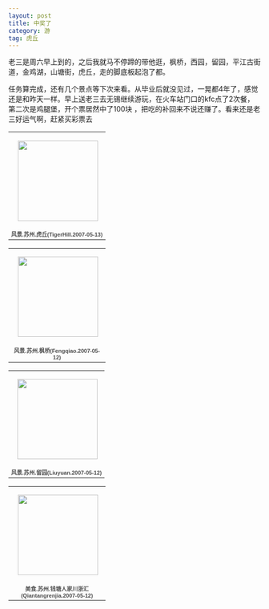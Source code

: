 ```yaml
---
layout: post
title: 中奖了 
category: 游
tag: 虎丘
---
```

老三是周六早上到的，之后我就马不停蹄的带他逛，枫桥，西园，留园，平江古街道，金鸡湖，山塘街，虎丘，走的脚底板起泡了都。

任务算完成，还有几个景点等下次来看。从毕业后就没见过，一晃都4年了，感觉还是和昨天一样。早上送老三去无锡继续游玩，在火车站门口的kfc点了2次餐，第二次是鸡腿堡，开个票居然中了100块 ，把吃的补回来不说还赚了。看来还是老三好运气啊，赶紧买彩票去

<table style="width:194px;"><tr><td align="center" style="height:194px;background:url(https://picasaweb.google.com/s/c/transparent_album_background.gif) no-repeat left"><a href="https://picasaweb.google.com/100176428078475760122/TigerHill20070513?authuser=0&feat=embedwebsite"><img src="https://lh4.googleusercontent.com/-E3bdlVASVYU/TV_2kk7D36E/AAAAAAAAA0k/K6jGpu6W3RI/s160-c/TigerHill20070513.jpg" width="160" height="160" style="margin:1px 0 0 4px;"></a></td></tr><tr><td style="text-align:center;font-family:arial,sans-serif;font-size:11px"><a href="https://picasaweb.google.com/100176428078475760122/TigerHill20070513?authuser=0&feat=embedwebsite" style="color:#4D4D4D;font-weight:bold;text-decoration:none;">风景.苏州.虎丘(TigerHill.2007-05-13)</a></td></tr></table>

<table style="width:194px;"><tr><td align="center" style="height:194px;background:url(https://picasaweb.google.com/s/c/transparent_album_background.gif) no-repeat left"><a href="https://picasaweb.google.com/100176428078475760122/Fengqiao20070512?authuser=0&feat=embedwebsite"><img src="https://lh5.googleusercontent.com/-sdltkmPUiAk/TV_5QtjIlYE/AAAAAAAAA8c/6MIjA7WFGqI/s160-c/Fengqiao20070512.jpg" width="160" height="160" style="margin:1px 0 0 4px;"></a></td></tr><tr><td style="text-align:center;font-family:arial,sans-serif;font-size:11px"><a href="https://picasaweb.google.com/100176428078475760122/Fengqiao20070512?authuser=0&feat=embedwebsite" style="color:#4D4D4D;font-weight:bold;text-decoration:none;">风景.苏州.枫桥(Fengqiao.2007-05-12)</a></td></tr></table>

<table style="width:194px;"><tr><td align="center" style="height:194px;background:url(https://picasaweb.google.com/s/c/transparent_album_background.gif) no-repeat left"><a href="https://picasaweb.google.com/100176428078475760122/Liuyuan20070512?authuser=0&feat=embedwebsite"><img src="https://lh6.googleusercontent.com/-cO3tI4ZRcFI/TV_4f0K8JUE/AAAAAAAAA5w/uzjUEsdWj7w/s160-c/Liuyuan20070512.jpg" width="160" height="160" style="margin:1px 0 0 4px;"></a></td></tr><tr><td style="text-align:center;font-family:arial,sans-serif;font-size:11px"><a href="https://picasaweb.google.com/100176428078475760122/Liuyuan20070512?authuser=0&feat=embedwebsite" style="color:#4D4D4D;font-weight:bold;text-decoration:none;">风景.苏州.留园(Liuyuan.2007-05-12)</a></td></tr></table>

<table style="width:194px;"><tr><td align="center" style="height:194px;background:url(https://picasaweb.google.com/s/c/transparent_album_background.gif) no-repeat left"><a href="https://picasaweb.google.com/100176428078475760122/Qiantangrenjia20070512?authuser=0&feat=embedwebsite"><img src="https://lh5.googleusercontent.com/-n0M_42ZsGPI/TV_4XEmGN0E/AAAAAAAAA1o/q--bF0f-3Io/s160-c/Qiantangrenjia20070512.jpg" width="160" height="160" style="margin:1px 0 0 4px;"></a></td></tr><tr><td style="text-align:center;font-family:arial,sans-serif;font-size:11px"><a href="https://picasaweb.google.com/100176428078475760122/Qiantangrenjia20070512?authuser=0&feat=embedwebsite" style="color:#4D4D4D;font-weight:bold;text-decoration:none;">美食.苏州.钱塘人家川浙汇(Qiantangrenjia.2007-05-12)</a></td></tr></table>